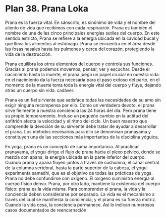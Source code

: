 # Plan 38. Prana Loka

Prana es la fuerza vital. En sánscrito, es sinónimo de vida y el nombre del aliento de vida que recibimos con cada respiración. Prana es también el nombre de una de las cinco principales energías sutiles del cuerpo. En este sentido estricto, Prana se refiere a la energía ubicada en la cavidad bucal y que lleva los alimentos al estómago. Prana se encuentra en el área desde las fosas nasales hasta los pulmones y cerca del corazón, protegiendo la vida de la destrucción.

Prana equilibra los otros elementos del cuerpo y controla sus funciones. Gracias al prana podemos movernos, pensar, ver y escuchar. Desde el nacimiento hasta la muerte, el prana juega un papel crucial en nuestra vida: en el nacimiento da la fuerza necesaria para el paso exitoso del parto, en el momento de la muerte toma toda la energía vital del cuerpo y fluye, dejando atrás un cuerpo sin vida. cadáver.

Prana es un fiel sirviente que satisface todas las necesidades de su amo sin exigir ninguna recompensa por ello. Como un verdadero devoto, el prana sirve fielmente a nuestra conciencia las 24 horas del día. Pero prana tiene su propio temperamento. Incluso un pequeño cambio en la actitud del anfitrión afecta la velocidad y el ritmo del ciclo. Un buen maestro que comprende la devoción de su sirviente debe tratar de ayudar a desarrollar el prana. Los métodos necesarios para ello se denominan pranayama y constituyen una de las secciones más importantes de la disciplina yóguica.

En yoga, prana es un concepto de suma importancia. Al practicar pranayama, el yogui dirige el flujo de prana hacia el plexo pélvico, donde se mezcla con apana, la energía ubicada en la parte inferior del cuerpo. Cuando prana y apana fluyen juntos a través de sushumna, el canal central de la columna vertebral, hasta la parte superior de la cabeza, el yogui experimenta samadhi, que es el objetivo de todas las prácticas de yoga. Prana no debe confundirse con oxígeno. El oxígeno suministra energía al cuerpo físico denso. Prana, por otro lado, mantiene la existencia del cuerpo físico: prana es la vida misma. Para comprender el prana, la vida y la conciencia deben considerarse por separado. La vida es el mecanismo a través del cual se manifiesta la conciencia, y el prana es su fuerza motriz. Cuando la vida cesa, la conciencia permanece. Así lo indican numerosos casos documentados de reencarnación.
